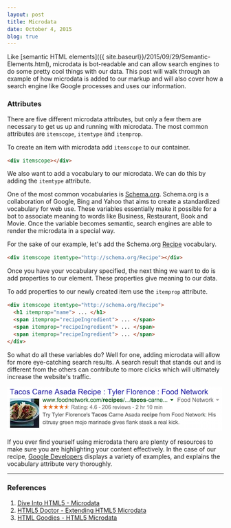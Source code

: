 ```yaml
---
layout: post
title: Microdata
date: October 4, 2015
blog: true
---
```


Like [semantic HTML elements]({{ site.baseurl}}/2015/09/29/Semantic-Elements.html), microdata is bot-readable and can allow search engines to do some pretty cool things with our data. This post will walk through an example of how microdata is added to our markup and will also cover how a search engine like Google processes and uses our information.

### Attributes

There are five different microdata attributes, but only a few them are necessary to get us up and running with microdata. The most common attributes are `itemscope`, `itemtype` and `itemprop`.

To create an item with microdata add `itemscope` to our container.

```HTML
<div itemscope></div>
```

We also want to add a vocabulary to our microdata. We can do this by adding the `itemtype` attribute.

One of the most common vocabularies is [Schema.org](http://schema.org). Schema.org is a collaboration of Google, Bing and Yahoo that aims to create a standardized vocabulary for web use. These variables essentially make it possible for a bot to associate meaning to words like Business, Restaurant, Book and Movie. Once the variable becomes semantic, search engines are able to render the microdata in a special way.

For the sake of our example, let's add the Schema.org [Recipe](http://schema.org/Recipe) vocabulary.

```HTML
<div itemscope itemtype="http://schema.org/Recipe"></div>
```

Once you have your vocabulary specified, the next thing we want to do is add properties to our element. These properties give meaning to our data.

To add properties to our newly created item use the `itemprop` attribute.

```HTML
<div itemscope itemtype="http://schema.org/Recipe">
  <h1 itemprop="name"> ... </h1>
  <span itemprop="recipeIngredient"> ... </span>
  <span itemprop="recipeIngredient"> ... </span>
  <span itemprop="recipeIngredient"> ... </span>
</div>
```

So what do all these variables do? Well for one, adding microdata will allow for more eye-catching search results. A search result that stands out and is different from the others can contribute to more clicks which will ultimately increase the website's traffic.

<img class="blog__image--small" src="/assets/images/blog/microdata/microdata.png">

If you ever find yourself using microdata there are plenty of resources to make sure you are highlighting your content effectively. In the case of our recipe, [Google Developers](https://developers.google.com/structured-data/rich-snippets/recipes) displays a variety of examples, and explains the vocabulary attribute very thoroughly.

---

### References
1. [Dive Into HTML5 - Microdata](http://diveintohtml5.info/extensibility.html)
2. [HTML5 Doctor - Extending HTML5 Microdata](http://html5doctor.com/microdata/)
3. [HTML Goodies - HTML5 Microdata](http://www.htmlgoodies.com/html5/Web-Developer-Tutorial-HTML5-Microdata-3920016.htm#fbid=4RysEGf-yCX)
